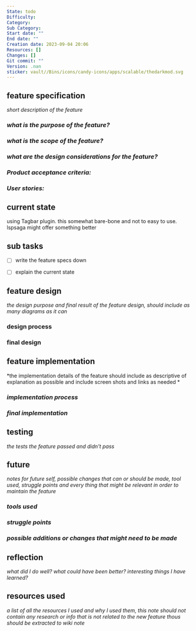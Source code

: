 ```yaml
---
State: todo
Difficulty:
Category:
Sub Category:
Start date: ""
End date: ""
Creation date: 2023-09-04 20:06
Resources: []
Changes: []
Git commit: ""
Version: .nan
sticker: vault//Bins/icons/candy-icons/apps/scalable/thedarkmod.svg
---
```

## **feature specification** 
*short description of the feature*

### *what is the purpose of the feature?*


### *what is the scope of the feature?*


### *what are the design considerations for the feature?*


### *Product acceptance criteria:*


### *User stories:*


## **current state** 
using Tagbar plugin.
this somewhat bare-bone and not to easy to use.
lspsaga might offer something better

## **sub tasks**
 - [ ] write the feature specs down
 - [ ] explain the current state


## **feature design**
*the design purpose and final result of the feature design, should include as many diagrams as it can*

### **design process**


### **final design**



## **feature implementation**
*the implementation details of the feature should include as descriptive of explanation as possible and include screen shots and links as needed *


### *implementation process*


### *final implementation*


## **testing**
*the tests the feature passed and didn't pass*

## **future**
*notes for future self, possible changes that can or should be made, tool used, struggle points and every thing that might be relevant in order to maintain the feature*
### *tools used*


### *struggle points*


### *possible additions or changes that might need to be made*



## **reflection**
*what did I do well? what could have been better? interesting things I have learned?*


## **resources used**
*a list of all the resources I used and why I used them, this note should not contain any research or info that is not related to the new feature thous should be extracted to wiki note*

